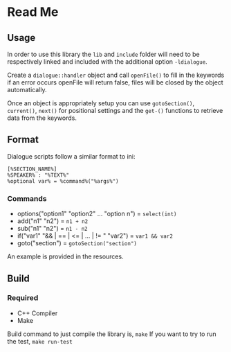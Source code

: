 # Read Me

## Usage
In order to use this library the `lib` and `include` folder will need to be respectively linked and included with the additional option `-ldialogue`.

Create a `dialogue::handler` object and call `openFile()` to fill in the keywords if an error occurs openFile will return false, files will be closed by the object automatically.

Once an object is appropriately setup you can use `gotoSection()`, `current()`, `next()` for positional settings and the `get-()` functions to retrieve data from the keywords.

## Format
Dialogue scripts follow a similar format to ini: 
```
[%SECTION_NAME%]
%SPEAKER% : "%TEXT%"
%optional var% = %command%("%args%")
```

### Commands
- options("option1" "option2" ... "option n") = `select(int)`
- add("n1" "n2") = `n1 + n2`
- sub("n1" "n2") = `n1 - n2`
- if("var1" "&& | == | <= | ... | != " "var2") = `var1 && var2`
- goto("section") = `gotoSection("section")`

An example is provided in the resources.

## Build

### Required
- C++ Compiler
- Make

Build command to just compile the library is, `make`
If you want to try to run the test, `make run-test`
